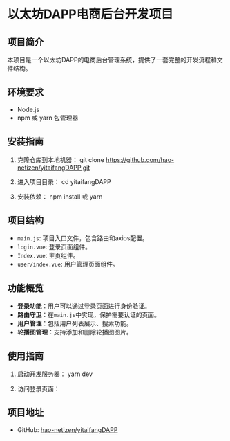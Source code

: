 # 以太坊DAPP电商后台开发项目

## 项目简介

本项目是一个以太坊DAPP的电商后台管理系统，提供了一套完整的开发流程和文件结构。

## 环境要求

- Node.js
- npm 或 yarn 包管理器

## 安装指南

1. 克隆仓库到本地机器：
git clone https://github.com/hao-netizen/yitaifangDAPP.git

2. 进入项目目录：
cd yitaifangDAPP

3. 安装依赖：
npm install 或 yarn


## 项目结构

- `main.js`: 项目入口文件，包含路由和axios配置。
- `login.vue`: 登录页面组件。
- `Index.vue`: 主页组件。
- `user/index.vue`: 用户管理页面组件。

## 功能概览

- **登录功能**：用户可以通过登录页面进行身份验证。
- **路由守卫**：在`main.js`中实现，保护需要认证的页面。
- **用户管理**：包括用户列表展示、搜索功能。
- **轮播图管理**：支持添加和删除轮播图图片。

## 使用指南

1. 启动开发服务器：
 yarn dev

2. 访问登录页面：


## 项目地址

- GitHub: [hao-netizen/yitaifangDAPP](https://github.com/hao-netizen/yitaifangDAPP.git)
